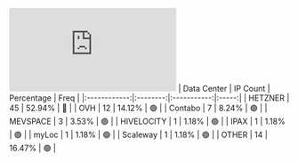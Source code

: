![Diagramm](https://github.com/obajay/StateSync-snapshots/blob/main/Projects/Rebus/1/README.md)
| Data Center | IP Count | Percentage | Freq |
|:------------:|:--------:|:-----------:|:-----:|
| HETZNER | 45 | 52.94% | 🔴 |
| OVH | 12 | 14.12% | 🟢 |
| Contabo | 7 | 8.24% | 🟢 |
| MEVSPACE | 3 | 3.53% | 🟢 |
| HIVELOCITY | 1 | 1.18% | 🟢 |
| IPAX | 1 | 1.18% | 🟢 |
| myLoc | 1 | 1.18% | 🟢 |
| Scaleway | 1 | 1.18% | 🟢 |
| OTHER | 14 | 16.47% | 🟢 |